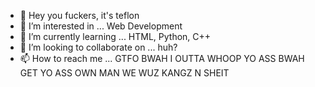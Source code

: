 - 👋 Hey you fuckers, it's teflon
- 👀 I’m interested in ... Web Development
- 🌱 I’m currently learning ... HTML, Python, C++
- 💞️ I’m looking to collaborate on ... huh?
- 📫 How to reach me ... GTFO BWAH I OUTTA WHOOP YO ASS BWAH GET YO ASS OWN MAN WE WUZ KANGZ N SHEIT

<!---
teflonblock/teflonblock is a ✨ special ✨ repository because its `README.md` (this file) appears on your GitHub profile.
You can click the Preview link to take a look at your changes.
--->
